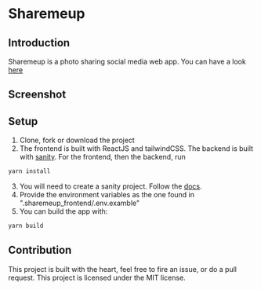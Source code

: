 # Sharemeup

## Introduction

Sharemeup is a photo sharing social media web app. You can have a look [here](https://sharemeup.netlify.app/)

## Screenshot

## Setup

1. Clone, fork or download the project
2. The frontend is built with ReactJS and tailwindCSS. The backend is built with [sanity](sanity.io). For the frontend, then the backend, run

```js
yarn install
```

3. You will need to create a sanity project. Follow the [docs](https://www.sanity.io/docs).
4. Provide the environment variables as the one found in ".sharemeup_frontend/.env.examble"
5. You can build the app with:

```js
yarn build
```

## Contribution

This project is built with the heart, feel free to fire an issue, or do a pull request.
This project is licensed under the MIT license.

